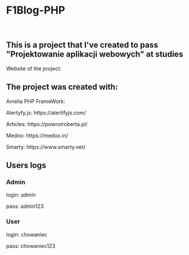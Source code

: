 # F1Blog-PHP 
<br>
<h2>This is a project that I've created to pass "Projektowanie aplikacji webowych" at studies</h2>
<p>Website of the project: <a href="https://marcysiox.000webhostapp.com/F1Blog-PHP/public/"></a></p>
<h2>The project was created with: </h2>
<p>Amelia PHP FrameWork: <a href="http://amelia-framework.eu/"></a></p>
<p>Alertyfy.js: <a>https://alertifyjs.com/</a></p>
<p>Articles: <a>https://powrotroberta.pl/</a></p>
<p>Medoo: <a>https://medoo.in/</a></p>
<p>Smarty: <a>https://www.smarty.net/</a></p>

<h2>Users logs</h2>
<h3>Admin</h3> 
<p>login: admin</p>
<p>pass: admin123</p>
<h3>User</h3> 
<p>login: chowaniec</p>
<p>pass: chowaniec123</p>
